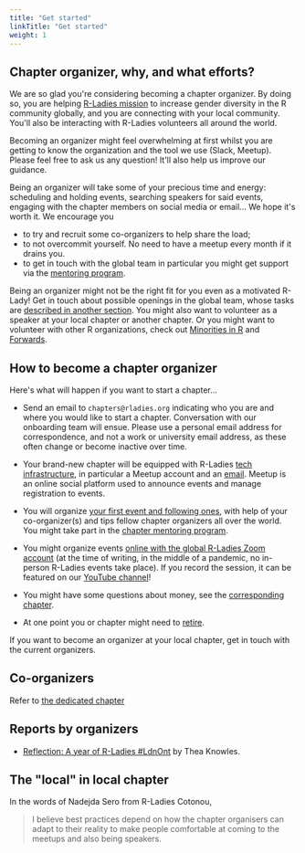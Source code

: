 ```yaml
---
title: "Get started"
linkTitle: "Get started"
weight: 1
---
```


## Chapter organizer, why, and what efforts?

We are so glad you're considering becoming a chapter organizer.
By doing so, you are helping [R-Ladies mission](/about/mission) to increase gender diversity in the R community globally, and you are connecting with your local community.
You'll also be interacting with R-Ladies volunteers all around the world.

Becoming an organizer might feel overwhelming at first whilst you are getting to know the organization and the tool we use (Slack, Meetup).
Please feel free to ask us any question!
It'll also help us improve our guidance.

Being an organizer will take some of your precious time and energy: scheduling and holding events, searching speakers for said events, engaging with the chapter members on social media or email...
We hope it's worth it.
We encourage you

- to try and recruit some co-organizers to help share the load;
- to not overcommit yourself. No need to have a meetup every month if it drains you.
- to get in touch with the global team in particular you might get support via the [mentoring program](/coordination/mentoring).

Being an organizer might not be the right fit for you even as a motivated R-Lady!
Get in touch about possible openings in the global team, whose tasks are [described in another section](/coordination/).
You might also want to volunteer as a speaker at your local chapter or another chapter.
Or you might want to volunteer with other R organizations, check out [Minorities in R](https://docs.google.com/forms/d/1x3eFj0syKeFkEQVg1XNSDOFlbOCkIDseKxKeC8or1-U/viewform?edit_requested=true) and [Forwards](https://forwards.github.io/).

## How to become a chapter organizer

Here's what will happen if you want to start a chapter...

- Send an email to `chapters@rladies.org` indicating who you are and where you would like to start a chapter. Conversation with our onboarding team will ensue.
  Please use a personal email address for correspondence, and not a work or university email address, as these often change or become inactive over time.

- Your brand-new chapter will be equipped with R-Ladies [tech infrastructure](/organization/tech/accounts), in particular a Meetup account and an [email](/organization/tech/email/). Meetup is an online social platform used to announce events and manage registration to events.

- You will organize [your first event and following ones](/organization/events/), with help of your co-organizer(s) and tips fellow chapter organizers all over the world. You might take part in the [chapter mentoring program](/coordination/mentoring).

- You might organize events [online with the global R-Ladies Zoom account](/organization/events/online/) (at the time of writing, in the middle of a pandemic, no in-person R-Ladies events take place). If you record the session, it can be featured on our [YouTube channel](/organization/events/youtube/)!

- You might have some questions about money, see the [corresponding chapter](/organization/intro/expenses/).

- At one point you or chapter might need to [retire](/organization/intro/retiring/).

If you want to become an organizer at your local chapter, get in touch with the current organizers.

## Co-organizers

Refer to [the dedicated chapter](/organization/intro/co-organizers)

## Reports by organizers

- [Reflection: A year of R-Ladies #LdnOnt](https://theaknowles.com/post/reflection-a-year-of-r-ladies-ldnont/) by Thea Knowles.

## The "local" in local chapter

In the words of Nadejda Sero from R-Ladies Cotonou,

> I believe best practices depend on how the chapter organisers can adapt to their reality to make people comfortable at coming to the meetups and also being speakers.
